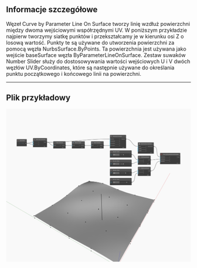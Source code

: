 ## Informacje szczegółowe
Węzeł Curve by Parameter Line On Surface tworzy linię wzdłuż powierzchni między dwoma wejściowymi współrzędnymi UV. W poniższym przykładzie najpierw tworzymy siatkę punktów i przekształcamy je w kierunku osi Z o losową wartość. Punkty te są używane do utworzenia powierzchni za pomocą węzła NurbsSurface.ByPoints. Ta powierzchnia jest używana jako wejście baseSurface węzła ByParameterLineOnSurface. Zestaw suwaków Number Slider służy do dostosowywania wartości wejściowych U i V dwóch węzłów UV.ByCoordinates, które są następnie używane do określania punktu początkowego i końcowego linii na powierzchni.
___
## Plik przykładowy

![ByParameterLineOnSurface](./Autodesk.DesignScript.Geometry.Curve.ByParameterLineOnSurface_img.jpg)

